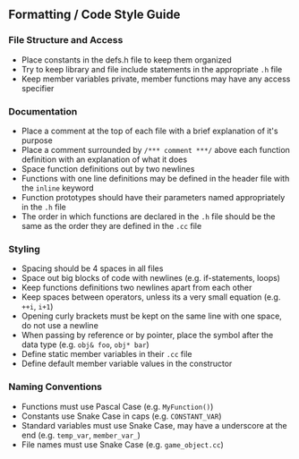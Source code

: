## Formatting / Code Style Guide

### File Structure and Access
* Place constants in the defs.h file to keep them organized
* Try to keep library and file include statements in the appropriate `.h` file
* Keep member variables private, member functions may have any access specifier

### Documentation
* Place a comment at the top of each file with a brief explanation of it's purpose
* Place a comment surrounded by `/*** comment ***/` above each function definition with an explanation of what it does
* Space function definitions out by two newlines
* Functions with one line definitions may be defined in the header file with the `inline` keyword
* Function prototypes should have their parameters named appropriately in the `.h` file
* The order in which functions are declared in the `.h` file should be the same as the order they are defined in the `.cc` file

### Styling
* Spacing should be 4 spaces in all files
* Space out big blocks of code with newlines (e.g. if-statements, loops)
* Keep functions definitions two newlines apart from each other
* Keep spaces between operators, unless its a very small equation (e.g. `++i`, `i+1`)
* Opening curly brackets must be kept on the same line with one space, do not use a newline
* When passing by reference or by pointer, place the symbol after the data type (e.g. `obj& foo`, `obj* bar`)
* Define static member variables in their `.cc` file
* Define default member variable values in the constructor

### Naming Conventions
* Functions must use Pascal Case (e.g. `MyFunction()`)
* Constants use Snake Case in caps (e.g. `CONSTANT_VAR`)
* Standard variables must use Snake Case, may have a underscore at the end (e.g. `temp_var`, `member_var_`)
* File names must use Snake Case (e.g. `game_object.cc`)

